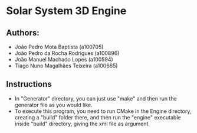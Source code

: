 # Solar System 3D Engine

## Authors:
- João Pedro Mota Baptista (a100705)
- João Pedro da Rocha Rodrigues (a100896)
- João Manuel Machado Lopes (a100594)
- Tiago Nuno Magalhães Teixeira (a100665)

## Instructions
- In "Generator" directory, you can just use "make" and then run the generator file as you would like.
- To execute this program, you need to run CMake in the Engine directory, creating a "build" folder there, and then run the "engine" executable inside "build" directory, giving the xml file as argument.